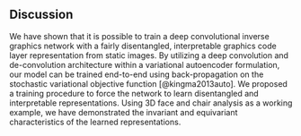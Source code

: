 ## Discussion

We have shown that it is possible to train a deep convolutional inverse graphics network with a fairly disentangled, interpretable graphics code layer representation from static images. By utilizing a deep convolution and de-convolution architecture within a variational autoencoder formulation, our model can be trained end-to-end using back-propagation on the stochastic variational objective function [@kingma2013auto]. We proposed a training procedure to force the network to learn disentangled and interpretable representations. Using 3D face and chair analysis as a working example, we have demonstrated the invariant and equivariant characteristics of the learned representations.

